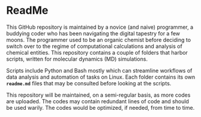 # ReadMe

This GitHub repository is maintained by a novice (and naive) programmer, a buddying coder who has been navigating the digital tapestry for a few moons. The programmer used to be an organic chemist before deciding to switch over to the regime of computational calculations and analysis of chemical entities. This repository contains a couple of folders that harbor scripts, written for molecular dynamics (MD) simulations.  

Scripts include Python and Bash mostly which can streamline workflows of data analysis and automation of tasks on Linux. Each folder contains its own **`readme.md`** files that may be consulted before looking at the scripts. 

This repository will be maintained, on a semi-regular basis, as more codes are uploaded. The codes may contain redundant lines of code and should be used warily. The codes would be optimized, if needed, from time to time. 


